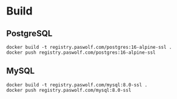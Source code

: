 # Build

## PostgreSQL

```
docker build -t registry.paswolf.com/postgres:16-alpine-ssl .
docker push registry.paswolf.com/postgres:16-alpine-ssl
```

## MySQL

```
docker build -t registry.paswolf.com/mysql:8.0-ssl .
docker push registry.paswolf.com/mysql:8.0-ssl
```
